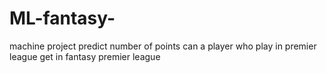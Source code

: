 # ML-fantasy-
machine project predict number of points can a player who play in premier league get in fantasy premier league
